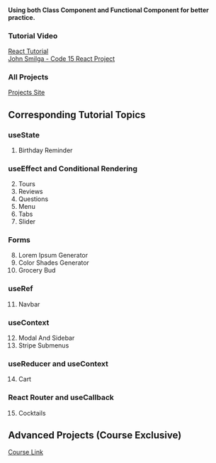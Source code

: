 #### Using both Class Component and Functional Component for better practice.

### Tutorial Video

[React Tutorial](https://youtu.be/iZhV0bILFb0)
<br />
[John Smilga - Code 15 React Project](https://www.youtube.com/watch?v=a_7Z7C_JCyo&t=18190s)

### All Projects

[Projects Site](https://react-projects.netlify.app/)

## Corresponding Tutorial Topics

### useState

1. Birthday Reminder

### useEffect and Conditional Rendering

2. Tours
3. Reviews
4. Questions
5. Menu
6. Tabs
7. Slider

### Forms

8. Lorem Ipsum Generator
9. Color Shades Generator
10. Grocery Bud

### useRef

11. Navbar

### useContext

12. Modal And Sidebar
13. Stripe Submenus

### useReducer and useContext

14. Cart

### React Router and useCallback

15. Cocktails

## Advanced Projects (Course Exclusive)

[Course Link](https://www.udemy.com/course/react-tutorial-and-projects-course/?couponCode=REACT-OCT)
